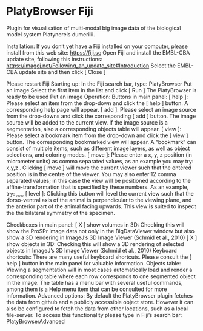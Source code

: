# PlatyBrowser Fiji

Plugin for visualisation of multi-modal big image data of the biological model system Platynereis dumerilii.


Installation: 
If you don’t yet have a Fiji installed on your computer, please install from this web site: https://fiji.sc
Open Fiji and install the EMBL-CBA update site, following this instructions: https://imagej.net/Following_an_update_site#Introduction
Select the EMBL-CBA update site and then click [ Close ]

Please restart Fiji
Starting up: 
In the Fiji search bar, type: PlatyBrowser
Put an image
Select the first item in the list and click [ Run ]
The PlatyBrowser is ready to be used
Put an image
Operation: 
Buttons in main panel:
[ help ]: Please select an item from the drop-down and click the [ help ] button. A corresponding help page will appear.
[ add ]: Please select an image source from the drop-downs and click the corresponding [ add ] button. The image source will be added to the current view. If the image source is a segmentation, also a corresponding objects table will appear. 
[ view ]: Please select a bookmark item from the drop-down and click the [ view ] button. The corresponding bookmarked view will appear. A “bookmark” can consist of multiple items, such as different image layers, as well as object selections, and coloring modes.
[ move ]: Please enter a x, y, z position (in micrometer units) as comma separated values, as an example you may try: x,y,z . Clicking [ move ] will move the current viewer such that the entered position is in the centre of the viewer. You may also enter 12 comma separated values; in this case the view will be positioned according to the affine-transformation that is specified by these numbers. As an example, try: ,,,,, 
[ level ]: Clicking this button will level the current view such that the dorso-ventral axis of the animal is perpendicular to the viewing plane, and the anterior part of the animal facing upwards. This view is suited to inspect the the bilateral symmetry of the specimen.

Checkboxes in main panel:
[ X ] show volumes in 3D: Checking this will show the ProSPr image data not only in the BigDataViewer window but also show a 3D rendering in ImageJ’s 3D Image Viewer  (Schmid et al., 2010)
[ X ] show objects in 3D: Checking this will show a 3D rendering of selected objects  in ImageJ’s 3D Image Viewer  (Schmid et al., 2010)
Keyboard shortcuts:
There are many useful keyboard shortcuts. Please consult the [ help ]  button in the main panel for valuable information.
Objects table:
Viewing a segmentation will in most cases automatically load and render a corresponding table where each row corresponds to one segmented object in the image. The table has a menu bar with several useful commands, among them is a Help menu item that can be consulted for more information.
Advanced options:
By default the PlatyBrowser plugin fetches the data from github and a publicly accessible object store. However it can also be configured to fetch the data from other locations, such as a local file-server. To access this functionality please type in Fiji’s search bar: PlatyBrowserAdvanced 

